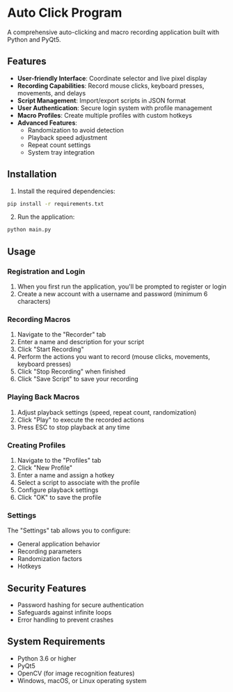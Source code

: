 # Auto Click Program

A comprehensive auto-clicking and macro recording application built with Python and PyQt5.

## Features

- **User-friendly Interface**: Coordinate selector and live pixel display
- **Recording Capabilities**: Record mouse clicks, keyboard presses, movements, and delays
- **Script Management**: Import/export scripts in JSON format
- **User Authentication**: Secure login system with profile management
- **Macro Profiles**: Create multiple profiles with custom hotkeys
- **Advanced Features**: 
  - Randomization to avoid detection
  - Playback speed adjustment
  - Repeat count settings
  - System tray integration

## Installation

1. Install the required dependencies:

```bash
pip install -r requirements.txt
```

2. Run the application:

```bash
python main.py
```

## Usage

### Registration and Login

1. When you first run the application, you'll be prompted to register or login
2. Create a new account with a username and password (minimum 6 characters)

### Recording Macros

1. Navigate to the "Recorder" tab
2. Enter a name and description for your script
3. Click "Start Recording"
4. Perform the actions you want to record (mouse clicks, movements, keyboard presses)
5. Click "Stop Recording" when finished
6. Click "Save Script" to save your recording

### Playing Back Macros

1. Adjust playback settings (speed, repeat count, randomization)
2. Click "Play" to execute the recorded actions
3. Press ESC to stop playback at any time

### Creating Profiles

1. Navigate to the "Profiles" tab
2. Click "New Profile"
3. Enter a name and assign a hotkey
4. Select a script to associate with the profile
5. Configure playback settings
6. Click "OK" to save the profile

### Settings

The "Settings" tab allows you to configure:
- General application behavior
- Recording parameters
- Randomization factors
- Hotkeys

## Security Features

- Password hashing for secure authentication
- Safeguards against infinite loops
- Error handling to prevent crashes

## System Requirements

- Python 3.6 or higher
- PyQt5
- OpenCV (for image recognition features)
- Windows, macOS, or Linux operating system